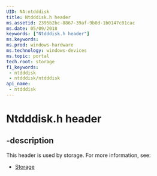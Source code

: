 ```yaml
---
UID: NA:ntdddisk
title: Ntdddisk.h header
ms.assetid: 2395b2bc-8867-39af-9b0d-1b0147c01cac
ms.date: 05/09/2018
keywords: ["Ntdddisk.h header"]
ms.keywords: 
ms.prod: windows-hardware
ms.technology: windows-devices
ms.topic: portal
tech.root: storage
f1_keywords:
 - ntdddisk
 - ntdddisk/ntdddisk
api_name:
 - ntdddisk
---
```


# Ntdddisk.h header


## -description

This header is used by storage. For more information, see:

- [Storage](../_storage/index.md)

